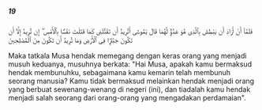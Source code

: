 ##### 19

<span class="ayah">فَلَمَّآ أَنْ أَرَادَ أَن يَبْطِشَ بِٱلَّذِى هُوَ عَدُوٌّۭ لَّهُمَا قَالَ يَٰمُوسَىٰٓ أَتُرِيدُ أَن تَقْتُلَنِى كَمَا قَتَلْتَ نَفْسًۢا بِٱلْأَمْسِ ۖ إِن تُرِيدُ إِلَّآ أَن تَكُونَ جَبَّارًۭا فِى ٱلْأَرْضِ وَمَا تُرِيدُ أَن تَكُونَ مِنَ ٱلْمُصْلِحِينَ</span>

<span class="ayah_translation">Maka tatkala Musa hendak memegang dengan keras orang yang menjadi musuh keduanya, musuhnya berkata: "Hai Musa, apakah kamu bermaksud hendak membunuhku, sebagaimana kamu kemarin telah membunuh seorang manusia? Kamu tidak bermaksud melainkan hendak menjadi orang yang berbuat sewenang-wenang di negeri (ini), dan tiadalah kamu hendak menjadi salah seorang dari orang-orang yang mengadakan perdamaian".</span>
